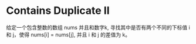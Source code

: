 # Contains Duplicate II

给定一个包含整数的数组 nums 并且和数字k, 寻找其中是否有两个不同的下标值 i 和 j，使得 nums[i] = nums[j], 并且 i 和 j 的差值为 k。